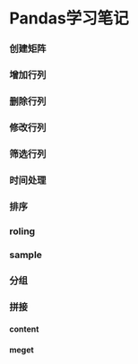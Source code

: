 # Pandas学习笔记

### 创建矩阵

### 增加行列

### 删除行列

### 修改行列

### 筛选行列

### 时间处理

### 排序

### roling

### sample

### 分组

### 拼接
#### content

#### meget